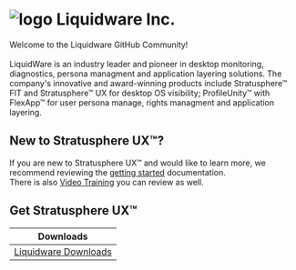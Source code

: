 ![logo][] Liquidware Inc.
====================

Welcome to the Liquidware GitHub Community!<br>
<br>
LiquidWare is an industry leader and pioneer in desktop monitoring, diagnostics, persona managment and application layering  solutions. The company's innovative and award-winning products include Stratusphere™ FIT and Stratusphere™ UX  for desktop OS  visibility; ProfileUnity™ with FlexApp™ for user persona manage, rights managment and application layering.

New to Stratusphere UX™?
------------------

If you are new to Stratusphere UX™ and would like to learn more, we recommend reviewing the [getting started][] documentation. <br>
There is also [Video Training] you can review as well.

[getting started]: https://liquidwarelabs.zendesk.com/hc/en-us/articles/210641983-Stratusphere-UX-Documentation
[Video Training]: http://training.liquidware.com/products/stratusphere

Get Stratusphere UX™
--------------


| Downloads              |
| ---------------------- |
| [Liquidware Downloads][Downloads]   |


[Downloads]: http://www.liquidware.com/download
[logo]: https://avatars3.githubusercontent.com/u/24906944?v=3&s=200